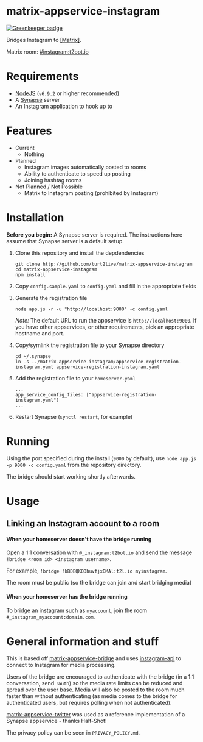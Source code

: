 # matrix-appservice-instagram

[![Greenkeeper badge](https://badges.greenkeeper.io/turt2live/matrix-appservice-instagram.svg)](https://greenkeeper.io/)

Bridges Instagram to [[Matrix]](https://matrix.org).

Matrix room: [#instagram:t2bot.io](https://matrix.to/#/#instagram:t2bot.io)

# Requirements

* [NodeJS](https://nodejs.org/en/) (`v6.9.2` or higher recommended)
* A [Synapse](https://github.com/matrix-org/synapse) server
* An Instagram application to hook up to

# Features

* Current
  * Nothing
* Planned
	* Instagram images automatically posted to rooms
	* Ability to authenticate to speed up posting
	* Joining hashtag rooms
* Not Planned / Not Possible
	* Matrix to Instagram posting (prohibited by Instagram)

# Installation

**Before you begin:** A Synapse server is required. The instructions here assume that Synapse server is a default setup.

1. Clone this repository and install the depdendencies
   ```
   git clone http://github.com/turt2live/matrix-appservice-instagram
   cd matrix-appservice-instagram
   npm install
   ```

2. Copy `config.sample.yaml` to `config.yaml` and fill in the appropriate fields
3. Generate the registration file
   ```
   node app.js -r -u "http://localhost:9000" -c config.yaml
   ```
   *Note:* The default URL to run the appservice is `http://localhost:9000`. If you have other appservices, or other requirements, pick an appropriate hostname and port.

4. Copy/symlink the registration file to your Synapse directory
   ```
   cd ~/.synapse
   ln -s ../matrix-appservice-instagram/appservice-registration-instagram.yaml appservice-registration-instagram.yaml
   ```

5. Add the registration file to your `homeserver.yaml`
   ```
   ...
   app_service_config_files: ["appservice-registration-instagram.yaml"]
   ...
   ```

6. Restart Synapse (`synctl restart`, for example)

# Running

Using the port specified during the install (`9000` by default), use `node app.js -p 9000 -c config.yaml` from the repository directory.

The bridge should start working shortly afterwards.

# Usage

## Linking an Instagram account to a room

#### When your homeserver doesn't have the bridge running

Open a 1:1 conversation with `@_instagram:t2bot.io` and send the message `!bridge <room id> <instagram username>`.

For example, `!bridge !kBDEQKODhuvfjxDMAl:t2l.io myinstagram`.

The room must be public (so the bridge can join and start bridging media)

#### When your homeserver has the bridge running

To bridge an instagram such as `myaccount`, join the room `#_instagram_myaccount:domain.com`.

# General information and stuff

This is based off [matrix-appservice-bridge](https://github.com/matrix-org/matrix-appservice-bridge) and uses [instagram-api](https://www.npmjs.com/package/instagram-api) to connect to Instagram for media processing.

Users of the bridge are encouraged to authenticate with the bridge (in a 1:1 conversation, send `!auth`) so the media rate limits can be reduced and spread over the user base. Media will also be posted to the room much faster than without authenticating (as media comes to the bridge for authenticated users, but requires polling when not authenticated).

[matrix-appservice-twitter](https://github.com/Half-Shot/matrix-appservice-twitter) was used as a reference implementation of a Synapse appservice - thanks Half-Shot!

The privacy policy can be seen in `PRIVACY_POLICY.md`.